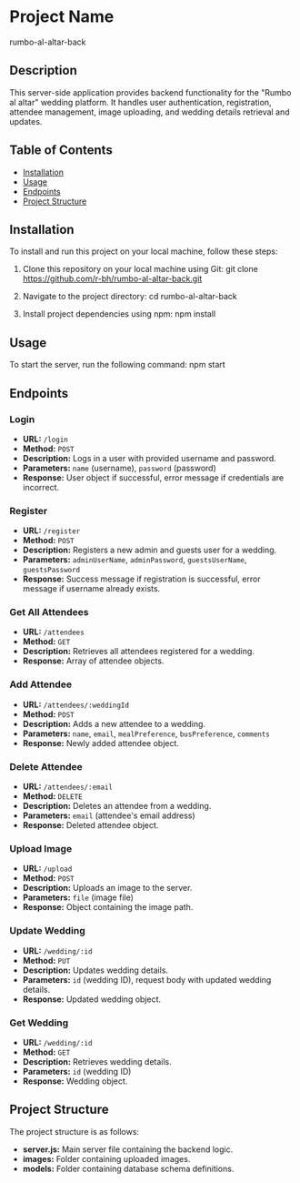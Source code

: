 # Project Name
rumbo-al-altar-back

## Description

This server-side application provides backend functionality for the "Rumbo al altar" wedding platform. It handles user authentication, registration, attendee management, image uploading, and wedding details retrieval and updates.

## Table of Contents

- [Installation](#installation)
- [Usage](#usage)
- [Endpoints](#endpoints)
- [Project Structure](#project-structure)

## Installation

To install and run this project on your local machine, follow these steps:

1. Clone this repository on your local machine using Git:
git clone https://github.com/r-bh/rumbo-al-altar-back.git

2. Navigate to the project directory:
cd rumbo-al-altar-back

3. Install project dependencies using npm:
npm install

## Usage

To start the server, run the following command:
npm start

## Endpoints

### Login

- **URL:** `/login`
- **Method:** `POST`
- **Description:** Logs in a user with provided username and password.
- **Parameters:** `name` (username), `password` (password)
- **Response:** User object if successful, error message if credentials are incorrect.

### Register

- **URL:** `/register`
- **Method:** `POST`
- **Description:** Registers a new admin and guests user for a wedding.
- **Parameters:** `adminUserName`, `adminPassword`, `guestsUserName`, `guestsPassword`
- **Response:** Success message if registration is successful, error message if username already exists.

### Get All Attendees

- **URL:** `/attendees`
- **Method:** `GET`
- **Description:** Retrieves all attendees registered for a wedding.
- **Response:** Array of attendee objects.

### Add Attendee

- **URL:** `/attendees/:weddingId`
- **Method:** `POST`
- **Description:** Adds a new attendee to a wedding.
- **Parameters:** `name`, `email`, `mealPreference`, `busPreference`, `comments`
- **Response:** Newly added attendee object.

### Delete Attendee

- **URL:** `/attendees/:email`
- **Method:** `DELETE`
- **Description:** Deletes an attendee from a wedding.
- **Parameters:** `email` (attendee's email address)
- **Response:** Deleted attendee object.

### Upload Image

- **URL:** `/upload`
- **Method:** `POST`
- **Description:** Uploads an image to the server.
- **Parameters:** `file` (image file)
- **Response:** Object containing the image path.

### Update Wedding

- **URL:** `/wedding/:id`
- **Method:** `PUT`
- **Description:** Updates wedding details.
- **Parameters:** `id` (wedding ID), request body with updated wedding details.
- **Response:** Updated wedding object.

### Get Wedding

- **URL:** `/wedding/:id`
- **Method:** `GET`
- **Description:** Retrieves wedding details.
- **Parameters:** `id` (wedding ID)
- **Response:** Wedding object.

## Project Structure

The project structure is as follows:

- **server.js:** Main server file containing the backend logic.
- **images:** Folder containing uploaded images.
- **models:** Folder containing database schema definitions.
